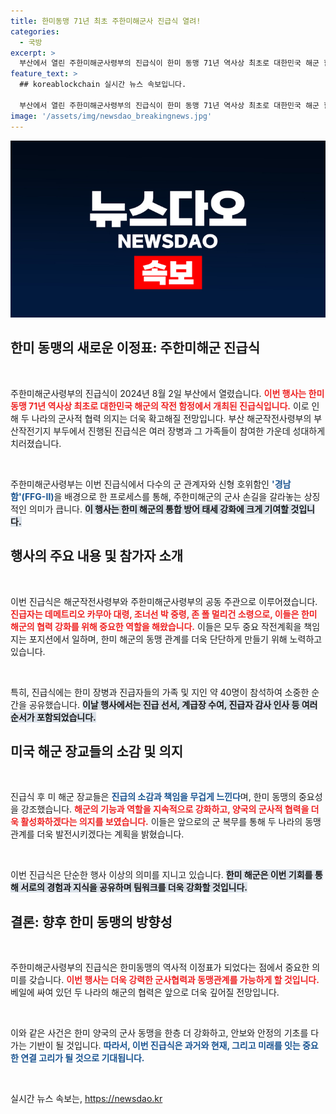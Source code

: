 ```yaml
---
title: 한미동맹 71년 최초 주한미해군사 진급식 열려!
categories:
  - 국방
excerpt: >
  부산에서 열린 주한미해군사령부의 진급식이 한미 동맹 71년 역사상 최초로 대한민국 해군 함정에서 진행됐다. 신형 호위함 경남함에서 미 장교들이 진급 선서를 하며 새로운 이정표를 세운 현장을 놓치지 마세요!
feature_text: >
  ## koreablockchain 실시간 뉴스 속보입니다.

  부산에서 열린 주한미해군사령부의 진급식이 한미 동맹 71년 역사상 최초로 대한민국 해군 함정에서 진행됐다. 신형 호위함 경남함에서 미 장교들이 진급 선서를 하며 새로운 이정표를 세운 현장을 놓치지 마세요!
image: '/assets/img/newsdao_breakingnews.jpg'
---
```


<p><img src="/assets/img/newsdao_breakingnews.jpg" alt="koreablockchain 속보" /></p>

<h2 data-ke-size="size26">한미 동맹의 새로운 이정표: 주한미해군 진급식</h2>

<p data-ke-size="size16">&nbsp;</p>

<p>주한미해군사령부의 진급식이 2024년 8월 2일 부산에서 열렸습니다. <b><span style="color: #ee2323;">이번 행사는 한미 동맹 71년 역사상 최초로 대한민국 해군의 작전 함정에서 개최된 진급식입니다.</span></b> 이로 인해 두 나라의 군사적 협력 의지는 더욱 확고해질 전망입니다. 부산 해군작전사령부의 부산작전기지 부두에서 진행된 진급식은 여러 장병과 그 가족들이 참여한 가운데 성대하게 치러졌습니다.</p>

<p data-ke-size="size16">&nbsp;</p>

<p>주한미해군사령부는 이번 진급식에서 다수의 군 관계자와 신형 호위함인 <b><span style="color: #1a5490;">'경남함'(FFG-Ⅱ)</span></b>을 배경으로 한 프로세스를 통해, 주한미해군의 군사 손길을 갈라놓는 상징적인 의미가 큽니다. <b><span style="background-color: #21538527;">이 행사는 한미 해군의 통합 방어 태세 강화에 크게 기여할 것입니다.</span></b> </p>

<h2 data-ke-size="size26">행사의 주요 내용 및 참가자 소개</h2>

<p data-ke-size="size16">&nbsp;</p>

<p>이번 진급식은 해군작전사령부와 주한미해군사령부의 공동 주관으로 이루어졌습니다. <b><span style="color: #ee2323;">진급자는 데메트리오 카무아 대령, 조너선 박 중령, 존 폴 멀리건 소령으로, 이들은 한미 해군의 협력 강화를 위해 중요한 역할을 해왔습니다.</span></b> 이들은 모두 중요 작전계획을 책임지는 포지션에서 일하며, 한미 해군의 동맹 관계를 더욱 단단하게 만들기 위해 노력하고 있습니다.</p>

<p data-ke-size="size16">&nbsp;</p>

<p>특히, 진급식에는 한미 장병과 진급자들의 가족 및 지인 약 40명이 참석하여 소중한 순간을 공유했습니다. <b><span style="background-color: #21538527;">이날 행사에서는 진급 선서, 계급장 수여, 진급자 감사 인사 등 여러 순서가 포함되었습니다.</span></b></p>

<h2 data-ke-size="size26">미국 해군 장교들의 소감 및 의지</h2>

<p data-ke-size="size16">&nbsp;</p>

<p>진급식 후 미 해군 장교들은 <b><span style="color: #1a5490;">진급의 소감과 책임을 무겁게 느낀다</span></b>며, 한미 동맹의 중요성을 강조했습니다. <b><span style="color: #ee2323;">해군의 기능과 역할을 지속적으로 강화하고, 양국의 군사적 협력을 더욱 활성화하겠다는 의지를 보였습니다.</span></b> 이들은 앞으로의 군 복무를 통해 두 나라의 동맹관계를 더욱 발전시키겠다는 계획을 밝혔습니다.</p>

<p data-ke-size="size16">&nbsp;</p>

<p>이번 진급식은 단순한 행사 이상의 의미를 지니고 있습니다. <b><span style="background-color: #21538527;">한미 해군은 이번 기회를 통해 서로의 경험과 지식을 공유하며 팀워크를 더욱 강화할 것입니다.</span></b> </p>

<h2 data-ke-size="size26">결론: 향후 한미 동맹의 방향성</h2>

<p data-ke-size="size16">&nbsp;</p>

<p>주한미해군사령부의 진급식은 한미동맹의 역사적 이정표가 되었다는 점에서 중요한 의미를 갖습니다. <b><span style="color: #ee2323;">이번 행사는 더욱 강력한 군사협력과 동맹관계를 가능하게 할 것입니다.</span></b> 베일에 싸여 있던 두 나라의 해군의 협력은 앞으로 더욱 깊어질 전망입니다.</p>

<p data-ke-size="size16">&nbsp;</p>

<p>이와 같은 사건은 한미 양국의 군사 동맹을 한층 더 강화하고, 안보와 안정의 기초를 다가는 기반이 될 것입니다. <b><span style="color: #1a5490;">따라서, 이번 진급식은 과거와 현재, 그리고 미래를 잇는 중요한 연결 고리가 될 것으로 기대됩니다.</span></b> </p>

<p data-ke-size="size16">&nbsp;</p>
실시간 뉴스 속보는, <a href="https://newsdao.kr" rel="dofollow">https://newsdao.kr</a>


